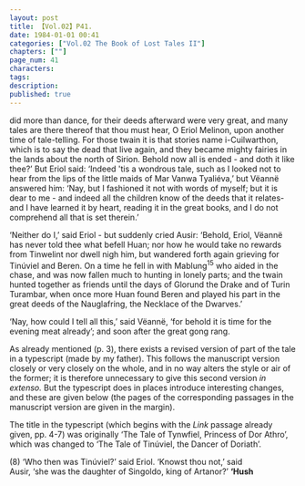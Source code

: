 ```yaml
---
layout: post
title: 【Vol.02】P41.
date: 1984-01-01 00:41
categories: ["Vol.02 The Book of Lost Tales II"]
chapters: [""]
page_num: 41
characters: 
tags: 
description: 
published: true
---
```


<p style="text-indent: 0;">
did more than dance, for their deeds afterward were very great, and many tales are there thereof that thou must hear, O Eriol Melinon, upon another time of tale-telling. For those twain it is that stories name i-Cuilwarthon, which is to say the dead that live again, and they became mighty fairies in the lands about the north of Sirion. Behold now all is ended - and doth it like thee?’ But Eriol said: ‘Indeed 'tis a wondrous tale, such as I looked not to hear from the lips of the little maids of Mar Vanwa Tyaliéva,’ but Vëannë answered him: ‘Nay, but I fashioned it not with words of myself; but it is dear to me - and indeed all the children know of the deeds that it relates- and I have learned it by heart, reading it in the great books, and I do not comprehend all that is set therein.’
</p>

‘Neither do I,’ said Eriol - but suddenly cried Ausir: ‘Behold, Eriol, Vëannë has never told thee what befell Huan; nor how he would take no rewards from Tinwelint nor dwell nigh him, but wandered forth again grieving for Tinúviel and Beren. On a time he fell in with Mablung<SUP>15</SUP> who aided in the chase, and was now fallen much to hunting in lonely parts; and the twain hunted together as friends until the days of Glorund the Drake and of Turin Turambar, when once more Huan found Beren and played his part in the great deeds of the Nauglafring, the Necklace of the Dwarves.’

‘Nay, how could I tell all this,’ said Vëannë, ‘for behold it is time for the evening meat already’; and soon after the great gong rang.

As already mentioned (p. 3), there exists a revised version of part of the tale in a typescript (made by my father). This follows the manuscript version closely or very closely on the whole, and in no way alters the style or air of the former; it is therefore unnecessary to give this second version <I>in extenso.</I> But the typescript does in places introduce interesting changes, and these are given below (the pages of the corresponding passages in the manuscript version are given in the margin).

The title in the typescript (which begins with the <I>Link</I> passage already given, pp. 4-7) was originally ‘The Tale of Tynwfiel, Princess of Dor Athro’, which was changed to ‘The Tale of Tinúviel, the Dancer of Doriath’.

(8)      ‘Who then was Tinúviel?’ said Eriol. ‘Knowst thou not,’ said<BR>Ausir, ‘she was the daughter of Singoldo, king of Artanor?’ <B>‘Hush</B>

